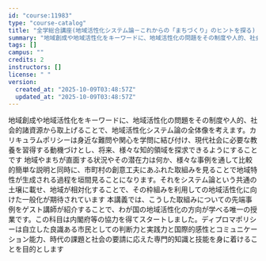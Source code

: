 ```yaml
---
id: "course:11983"
type: "course-catalog"
title: "全学総合講座(地域活性化システム論－これからの「まちづくり」のヒントを探る) ／INTERDEPARTMENTAL LECTURES(SYSTEMS FOR REGIONAL REVITALIZATION:HINTS FOR FUTURE COMMUNITY)"
summary: "地域創成や地域活性化をキーワードに、地域活性化の問題をその制度や人的、社会的諸資源から取上げることで、地域活性化システム論の全体像を考えます。カリキュラムポリシーは身近な難問や関心を学問に結び付け、現代社会に必要な教養を習得する動機づけとし…"
tags: []
campus: ""
credits: 2
instructors: []
license: " "
version:
  created_at: "2025-10-09T03:48:57Z"
  updated_at: "2025-10-09T03:48:57Z"
---
```


地域創成や地域活性化をキーワードに、地域活性化の問題をその制度や人的、社会的諸資源から取上げることで、地域活性化システム論の全体像を考えます。カリキュラムポリシーは身近な難問や関心を学問に結び付け、現代社会に必要な教養を習得する動機づけとし、将来、様々な知的領域を探求できるようにすることです 地域やまちが直面する状況やその潜在力は何か、様々な事例を通して比較的簡単な説明と同時に、市町村の創意工夫にあふれた取組みを見ることで地域特性が生成される過程を垣間見ることになります。それをシステム論という共通の土壌に載せ、地域が相対化することで、その枠組みを利用しての地域活性化に向けた一般化が期待されています 本講義では、こうした取組みについての先端事例をゲスト講師が紹介することで、わが国の地域活性化の方向が学べる唯一の授業です。この科目は内閣府等の協力を得てスタートしました。ディプロマポリシーは自立した良識ある市民としての判断力と実践力と国際的感性とコミュニケーション能力、時代の課題と社会の要請に応えた専門的知識と技能を身に着けることを目的とします
